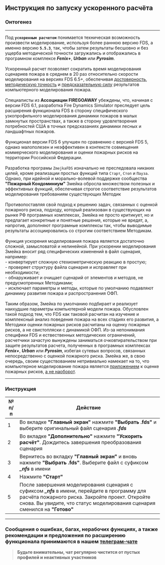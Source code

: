 ## Инструкция по запуску ускоренного расчёта

### Онтогенез

---

Под **`ускоренным расчетом`** понимается техническая возможность произвести моделирование, используя более раннюю версию FDS, а именно версию **`5.5.3`**, так, чтобы затем результаты бесшовно и без ущерба методической точности загружались и отображались в програмном комплексе ***Fenix+***, ***Urban*** или ***Pyrosim***.<br><br> Ускоренный расчет позволяет сократить время моделирования сценариев пожара в среднем в 20 раз относительно скорости моделирования на версиях FDS 6.5+, обеспечивая <ins>достоверность</ins>, <ins>методическую точность</ins> и <ins>предсказательную силу</ins> результатов компьютерного моделирования пожара.<br><br> Специалисты из **Ассоциации FIREGOAWAY** убеждены, что, начиная с версии FDS 6.1, разработка Fire Dynamics Simulator преследует цель расширения функционала FDS в сторону специфического узкопрофильного моделирования динамики пожаров в малых замкнутых пространствах, а также в сторону удовлетворения потребностей США в точных предсказаниях динамики лесных и ландшафтных пожаров.<br><br> Функционал версии FDS 6 улучшен по сравнению с версией FDS 5, однако малополезен и неэффективен в контексте совмещения коммерческого моделирования и оценки пожарных рисков на территории Российской Федерации.<br><br>Разработка програмы `ZmejkaFDS` изначально не преследовала никаких целей, кроме реализации простых функций типа `Старт`, `Стоп` и `Пауза`. Однако, при идейной и морально-волевой поддержке сообщества **"Пожарный Кондоминиум"** Змейка обросла множеством полезных и эффективных функций, обеспечивая строгое соответствие результатов моделирования требованиям существующих Методик<br><br>Противопоставляя свой подход к решению задач, связанных с оценкой пожарного риска, подходу, который реализован в существующих на рынке РФ програмных комплексах, Змейка не просто критикует, но и предлагает конкретные и понятные решения, которые не вредят, а, напротив, дополняют програмные комплексы так, чтобы выводимые результаты ассоциировались со строгим соответствием Методикам.<br><br>Функция ускорения моделирования пожара является достаточно сложной, замысловатой и нелинейной. При ускорении моделирования Змейка вносит ряд специфических изменений в файл сценария, например:<br>- конвертирует сложную стехиометрическую реакцию в простую;<br>- проверяет структуру файла сценария и исправляет при необходимости;<br>- обнаруживает и очищает сценарий от элементов и методов, не предусмотренных Методиками;<br>- исключает параметры и методы, которые по умолчанию подавляют динамику развития пожара и распространения ОФП.<br><br>Таким образом, Змейка по умолчанию подбирает и реализует наихудшие параметры компьютерной модели пожара. Обусловлен такой подход тем, что FDS как таковой расчитан на изучение и комплексный анализ поведения пожара на всех стадиях его развития, а Методики оценки пожарных рисков расчитаны на оценку пожарных рисков, а не свистопляски с динамикой ОФП. Из-за непонимания специфики FDS и ествественных методических ограничений, расчетчики зачастую вынуждены заниматься очковтирательством при защите результатов расчета, полученных в програмных комплексах ***Fenix+***, ***Urban*** или ***Pyrosim***, избегая сутевых вопросов, связанных непосредственно с оценкой пожарного риска. Змейка же, в свою очередь, своим существованием нетривиально намекает на то, что компьютерное моделирование пожара является <ins>приложением</ins> к оценке пожарных рисков, <ins>а не наоборот</ins>.

---

### Инструкция

|	№ п/п	|	Действие	|
|---------|---------|
|	1	|	Во вкладке **"Главный экран"** нажмите **"Выбрать .fds"** и выберите оригинальный файл сценария ***.fds***	|
|	2	|	Во вкладке **"Дополнительно"** нажмите **"Ускорить расчёт"**. Дождитесь завершения преобразования сценария	|
|	3	|	Вернитесь во вкладку **"Главный экран"** и вновь нажмите **"Выбрать .fds"**. Выберите файл с суфиксом ***_nfs*** в имени	|
|	4	|	Нажмите **"Старт"**	|
|	5	|	После завершения моделирования сценария с суфиксом ***_nfs*** в имени, перейдите в программу для расчёта пожарного риска. Закройте проект. Откройте снова. Вы увидите, что статус моделирования сценария сменился на **"Готово"**	|

---

### Сообщения о ошибках, багах, нерабочих функциях, а также рекомендации и предложения по расширению функционала принимаются в нашем [**телеграм-чате**](https://t.me/+LdZFKLaDjIA1YWVi)
>**Будьте внимательны, чат регулярно чистится от пустых профилей и неактивных участников**
